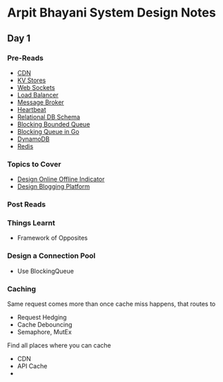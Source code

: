 # Arpit Bhayani System Design Notes

## Day 1

### Pre-Reads
- [CDN](https://www.cloudflare.com/en-in/learning/cdn/what-is-a-cdn/)
- [KV Stores](https://en.wikipedia.org/wiki/Key%E2%80%93value_database)
- [Web Sockets](https://www.twilio.com/docs/glossary/what-are-websockets)
- [Load Balancer](https://www.digitalocean.com/community/tutorials/what-is-load-balancing)
- [Message Broker](https://tsh.io/blog/message-broker/)
- [Heartbeat](https://en.wikipedia.org/wiki/Heartbeat_(computing))
- [Relational DB Schema](https://medium.com/@kimtnguyen/relational-database-schema-design-overview-70e447ff66f9)
- [Blocking Bounded Queue](https://morestina.net/blog/1400/minimalistic-blocking-bounded-queue-for-c)
- [Blocking Queue in Go](https://johannes-weigend.medium.com/concurrency-in-go-32a8b1e35337)
- [DynamoDB](https://docs.aws.amazon.com/amazondynamodb/latest/developerguide/Introduction.html)
- [Redis](https://redis.io/about/)

### Topics to Cover
- [Design Online Offline Indicator](https://github.com/arpitbbhayani/system-design-questions/blob/master/online-offline-indicator.md)
- [Design Blogging Platform](https://github.com/arpitbbhayani/system-design-questions/blob/master/blogging-platform.md)

### Post Reads


### Things Learnt

- Framework of Opposites

### Design a Connection Pool

- Use BlockingQueue

### Caching

Same request comes more than once cache miss happens, that routes to 
- Request Hedging
- Cache Debouncing
- Semaphore, MutEx


Find all places where you can cache
- CDN
- API Cache
- 
